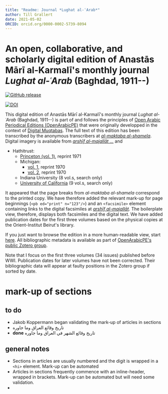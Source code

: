 ```yaml
---
title: "Readme: Journal *Lughat al-ʿArab*"
author: Till Grallert
date: 2021-05-02
ORCID: orcid.org/0000-0002-5739-8094
---
```


# An open, collaborative, and scholarly digital edition of Anastās Mārī al-Karmalī's monthly journal *Lughat al-ʿArab* (Baghdad, 1911--)

[![GitHub release](https://img.shields.io/github/release/openarabicpe/journal_lughat-al-arab.svg)](https://github.com/openarabicpe/journal_lughat-al-arab/releases)
<!-- DOI needs updating once released -->
[![DOI](https://zenodo.org/badge/171823864.svg)](https://zenodo.org/badge/latestdoi/171823864)

This digital edition of Anastās Mārī al-Karmalī's monthly journal *Lughat al-ʿArab* (Baghdad, 1911--) is part of and follows the principles of [Open Arabic Periodical Editions (OpenArabicPE)](https://openarabicpe.github.io) that were originally developped in the context of [Digital Muqtabas](https://github.com/tillgrallert/digital-muqtabas). The full text of this edition has been transcribed by the anonymous transcribers at [*al-maktaba al-shamela*](http://shamela.ws/index.php/book/36540). Digital imagery is available from [*arshīf al-majallāt ...*](http://archive.alsharekh.org/newmagazineYears/14) and

- Hathitrust:
    - [Princeton (vol. 1)](https://hdl.handle.net/2027/njp.32101011506357), reprint 1971
    - Michigan:
        + [vol. 1](https://hdl.handle.net/2027/mdp.39015009032320), reprint 1970
        + [vol. 2](https://hdl.handle.net/2027/mdp.39015020088392), reprint 1970
    - Indiana University (8 vol.s, search only)
    - [University of California](https://catalog.hathitrust.org/Record/010305806) (9 vol.s, search only)

It appeared that the page breaks from *al-maktaba al-shamela* correspond to the printed copy. We have therefore added the relevant mark-up for page beginnings (`<pb ed="print" n="123"/>`) and an `<facsimile>` element containing links to the digital facsimiles at [*arshīf al-majallāt*](http://archive.alsharekh.org/). The boilerplate view, therefore, displays both facsimiles and the digital text. We have added publication dates for the first three volumes based on the physical copies at the Orient-Institut Beirut's library.

If you just want to browse the edition in a more human-readable view, start [here](https://openarabicpe.github.io/journal_lughat-al-arab/tei/oclc_472450345-i_1.TEIP5.xml). All bibliographic metadata is available as part of [OpenArabicPE's public Zotero group](https://www.zotero.org/groups/904125/openarabicpe/items/).

Note that I focus on the first three volumes (34 issues) published before WWI. Publication dates for later volumes have not been corrected. Their bibliographic data will appear at faulty positions in the Zotero group if sorted by date.

# mark-up of sections
## to do

- Jakob Koppermann began validating the mark-up of articles in sections
- تاريخ وقائع العراق وما جاوره
- **done** تاريخ وقائع الشهر في العراق وما جاوره

## general notes

- Sections in articles are usually numbered and the digit is wrapped in a `<hi>` element. Mark-up can be automated
- Articles in sections frequently commence with an inline-header, wrapped in brackets. Mark-up can be automated but will need some validation.
-
